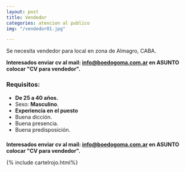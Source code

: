 ```yaml
---
layout: post
title: Vendedor
categories: atencion al publico
img: "/vendedor01.jpg"

---
```

Se necesita vendedor para local en zona de Almagro, CABA.

**Interesados enviar cv al mail: info@boedogoma.com.ar en ASUNTO colocar "CV para vendedor".**

### Requisitos:

* **De 25 a 40 años.**
* Sexo: **Masculino**.
* **Experiencia en el puesto**
* Buena dicción.
* Buena presencia.
* Buena predisposición.

### 

**Interesados enviar cv al mail: info@boedogoma.com.ar en ASUNTO colocar "CV para vendedor".**

{% include cartelrojo.html%}